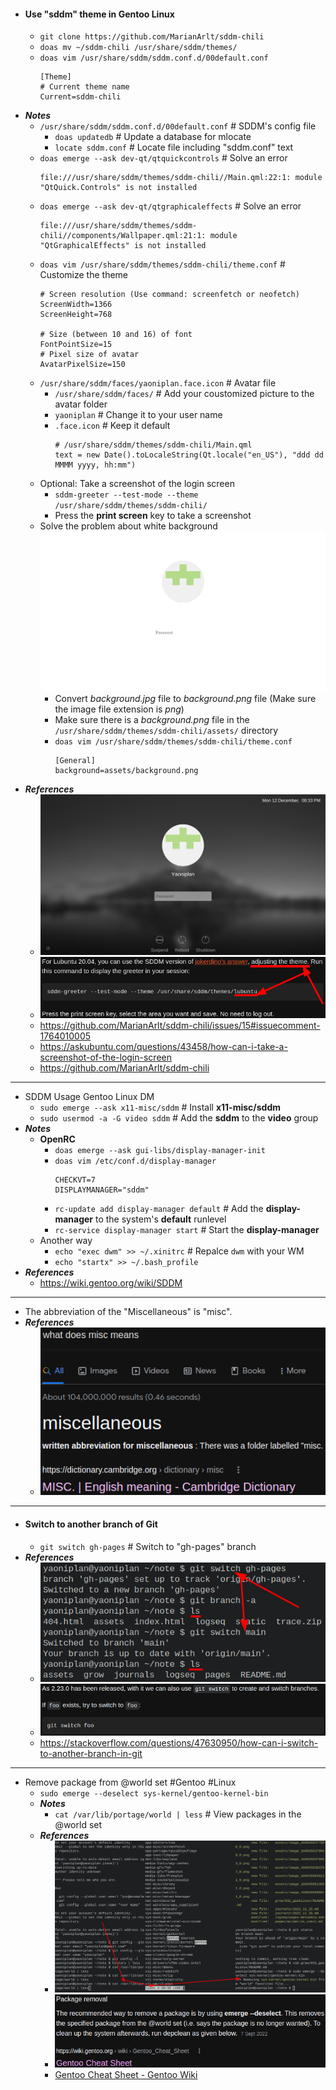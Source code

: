 - #### Use "sddm" theme in Gentoo Linux
    - `git clone https://github.com/MarianArlt/sddm-chili`
    - `doas mv ~/sddm-chili /usr/share/sddm/themes/`
    - `doas vim /usr/share/sddm/sddm.conf.d/00default.conf`
      ```
      [Theme]
      # Current theme name
      Current=sddm-chili
      ```
- ***Notes***
    - `/usr/share/sddm/sddm.conf.d/00default.conf` # SDDM's config file
        - `doas updatedb` # Update a database for mlocate
        - `locate sddm.conf` # Locate file including "sddm.conf" text
    - `doas emerge --ask dev-qt/qtquickcontrols` # Solve an error
      ```
      file:///usr/share/sddm/themes/sddm-chili//Main.qml:22:1: module "QtQuick.Controls" is not installed
      ```
    - `doas emerge --ask dev-qt/qtgraphicaleffects` # Solve an error
      ```
      file:///usr/share/sddm/themes/sddm-chili//components/Wallpaper.qml:21:1: module "QtGraphicalEffects" is not installed
      ```
    - `doas vim /usr/share/sddm/themes/sddm-chili/theme.conf` # Customize the theme
      ```
      # Screen resolution (Use command: screenfetch or neofetch)
      ScreenWidth=1366
      ScreenHeight=768
      
      # Size (between 10 and 16) of font
      FontPointSize=15
      # Pixel size of avatar
      AvatarPixelSize=150
      ```
    - `/usr/share/sddm/faces/yaoniplan.face.icon` # Avatar file
        - `/usr/share/sddm/faces/` # Add your coustomized picture to the avatar folder
        - `yaoniplan` # Change it to your user name
        - `.face.icon` # Keep it default
          ```
          # /usr/share/sddm/themes/sddm-chili/Main.qml
          text = new Date().toLocaleString(Qt.locale("en_US"), "ddd dd MMMM yyyy, hh:mm")
          ```
    - Optional: Take a screenshot of the login screen
        - `sddm-greeter --test-mode --theme /usr/share/sddm/themes/sddm-chili/`
        - Press the **print screen** key to take a screenshot
    - Solve the problem about white background
      ![2022-12-16_15-48.png](../assets/2022-12-16_15-48_1671176977155_0.png)
        - Convert *background.jpg* file to *background.png* file (Make sure the image file extension is *png*)
        - Make sure there is a *background.png* file in the `/usr/share/sddm/themes/sddm-chili/assets/` directory
        - `doas vim /usr/share/sddm/themes/sddm-chili/theme.conf`
          ```
          [General]
          background=assets/background.png
          ```
- ***References***
    - ![image.png](../assets/image_1670848483176_0.png)
    - ![image.png](../assets/image_1670848867986_0.png)
    - https://github.com/MarianArlt/sddm-chili/issues/15#issuecomment-1764010005
    - https://askubuntu.com/questions/43458/how-can-i-take-a-screenshot-of-the-login-screen
    - https://github.com/MarianArlt/sddm-chili
- ---
- SDDM Usage Gentoo Linux DM
	- `sudo emerge --ask x11-misc/sddm` # Install **x11-misc/sddm**
	- `sudo usermod -a -G video sddm` # Add the **sddm** to the **video** group
- ***Notes***
	- **OpenRC**
		- `doas emerge --ask gui-libs/display-manager-init`
		- `doas vim /etc/conf.d/display-manager`
		  ```
		  CHECKVT=7
		  DISPLAYMANAGER="sddm"
		  ```
		- `rc-update add display-manager default` # Add the **display-manager** to the system's **default** runlevel
		- `rc-service display-manager start` # Start the **display-manager**
	- Another way
		- `echo "exec dwm" >> ~/.xinitrc` # Repalce `dwm` with your WM
        - `echo "startx" >> ~/.bash_profile`
- ***References***
	- https://wiki.gentoo.org/wiki/SDDM
- ---
- The abbreviation of the "Miscellaneous" is "misc".
- ***References***
	- ![image.png](../assets/image_1669463491145_0.png)
- ---
- #### Switch to another branch of Git
    - `git switch gh-pages` # Switch to "gh-pages" branch
- ***References***
    - ![image.png](../assets/image_1669443599775_0.png)
    - ![image.png](../assets/image_1669454072538_0.png)
    - https://stackoverflow.com/questions/47630950/how-can-i-switch-to-another-branch-in-git
- ---
- Remove package from @world set #Gentoo #Linux
	- `sudo emerge --deselect sys-kernel/gentoo-kernel-bin`
	- ***Notes***
		- `cat /var/lib/portage/world | less` # View packages in the @world set
	- ***References***
		- ![image.png](../assets/image_1669434287891_0.png)
		- ![image.png](../assets/image_1669433474004_0.png)
		- [Gentoo Cheat Sheet - Gentoo Wiki](https://wiki.gentoo.org/wiki/Gentoo_Cheat_Sheet#:~:text=Package%20removal,-Recommended%20method&text=The%20recommended%20way%20to%20remove,run%20depclean%20as%20given%20below.)
